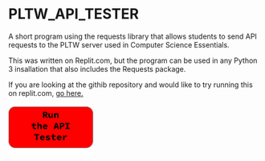 # PLTW_API_TESTER
A short program using the requests library that allows students to send API requests to the PLTW server used in Computer Science Essentials.

This was written on Replit.com, but the program can be used in any Python 3 insallation that also includes the Requests package.

If you are looking at the githib repository and would like to try running this on replit.com, [go here.](https://replit.com/@DrBurkeEdu/PLTWAPITester)

[![run button](img/runbutton.png)](https://replit.com/@DrBurkeEdu/PLTWAPITester)



